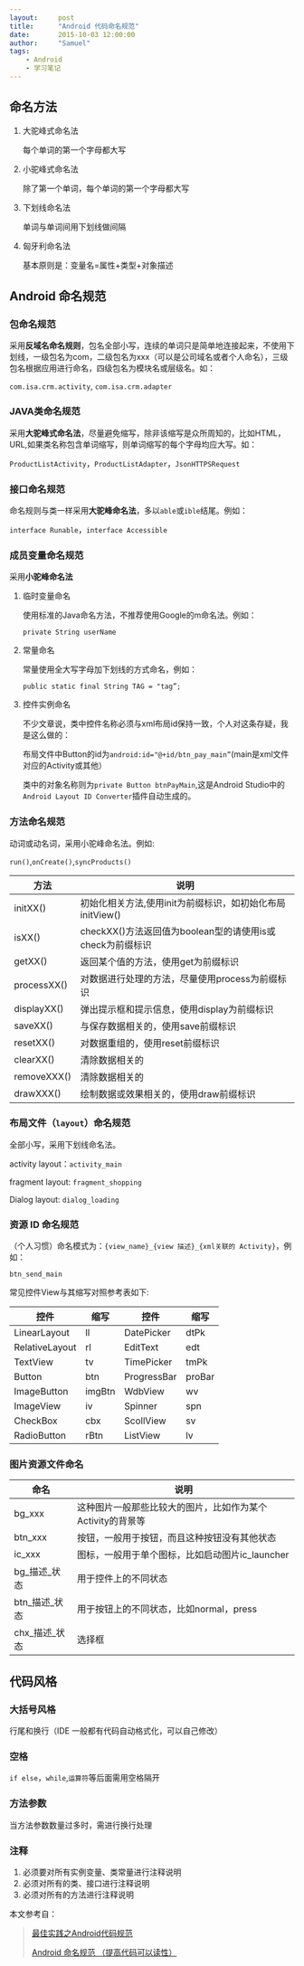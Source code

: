```yaml
---
layout:     post
title:      "Android 代码命名规范"
date:       2015-10-03 12:00:00
author:     "Samuel"
tags:
    - Android
    - 学习笔记
---
```


## 命名方法

1. 大驼峰式命名法
	
	每个单词的第一个字母都大写
   
2. 小驼峰式命名法

	除了第一个单词，每个单词的第一个字母都大写
   
3. 下划线命名法

	单词与单词间用下划线做间隔
   
4. 匈牙利命名法

	基本原则是：变量名=属性+类型+对象描述


## Android 命名规范

### 包命名规范

采用**反域名命名规则**，包名全部小写，连续的单词只是简单地连接起来，不使用下划线，一级包名为com，二级包名为xxx（可以是公司域名或者个人命名），三级包名根据应用进行命名，四级包名为模块名或层级名。如：

`com.isa.crm.activity`, `com.isa.crm.adapter`

### JAVA类命名规范

采用**大驼峰式命名法**，尽量避免缩写，除非该缩写是众所周知的，比如HTML，URL,如果类名称包含单词缩写，则单词缩写的每个字母均应大写。如：

`ProductListActivity`，`ProductListAdapter`，`JsonHTTPSRequest`

### 接口命名规范

命名规则与类一样采用**大驼峰命名法**，多以`able`或`ible`结尾。例如：

`interface Runable`，`interface Accessible`

### 成员变量命名规范

采用**小驼峰命名法**

1. 临时变量命名
   
   使用标准的Java命名方法，不推荐使用Google的m命名法。例如：
   
   `private String userName`
   
2. 常量命名
   
   常量使用全大写字母加下划线的方式命名，例如：
   
   `public static final String TAG = "tag”;`
   
3. 控件实例命名
   
   不少文章说，类中控件名称必须与xml布局id保持一致，个人对这条存疑，我是这么做的：
   
   布局文件中Button的id为`android:id="@+id/btn_pay_main”`(main是xml文件对应的Activity或其他）
   
   类中的对象名称则为`private Button btnPayMain`,这是Android Studio中的`Android Layout ID Converter`插件自动生成的。

### 方法命名规范

动词或动名词，采用小驼峰命名法。例如:

`run()`,`onCreate()`,`syncProducts()`

|方法|说明|
|----------- | ---------------------------------------- | 
|initXX()    | 初始化相关方法,使用init为前缀标识，如初始化布局initView()     | 
|isXX()      | checkXX()方法返回值为boolean型的请使用is或check为前缀标识 | 
|getXX()     | 返回某个值的方法，使用get为前缀标识                      | 
|processXX() | 对数据进行处理的方法，尽量使用process为前缀标识              | 
|displayXX() | 弹出提示框和提示信息，使用display为前缀标识                | 
|saveXX()    | 与保存数据相关的，使用save前缀标识                      | 
|resetXX()   | 对数据重组的，使用reset前缀标识                       | 
|clearXX()   | 清除数据相关的                                  | 
|removeXXX() | 清除数据相关的                                  | 
|drawXXX()   | 绘制数据或效果相关的，使用draw前缀标识                    | 

### 布局文件（`layout`）命名规范

全部小写，采用下划线命名法。

activity layout：`activity_main`

fragment layout: `fragment_shopping`

Dialog layout: `dialog_loading`

### 资源 ID 命名规范

（个人习惯）命名模式为：`{view_name}_{view 描述}_{xml关联的 Activity}`，例如：

`btn_send_main`

常见控件View与其缩写对照参考表如下:

| 控件             | 缩写     | 控件          | 缩写     | 
| -------------- | ------ | ----------- | ------ | 
| LinearLayout   | ll     | DatePicker  | dtPk   | 
| RelativeLayout | rl     | EditText    | edt    | 
| TextView       | tv     | TimePicker  | tmPk   | 
| Button         | btn    | ProgressBar | proBar | 
| ImageButton    | imgBtn | WdbView     | wv     | 
| ImageView      | iv     | Spinner     | spn    | 
| CheckBox       | cbx    | ScollView   | sv     | 
| RadioButton    | rBtn   | ListView    | lv     | 

### 图片资源文件命名

| 命名          | 说明                                | 
| ----------- | --------------------------------- | 
| bg\_xxx     | 这种图片一般那些比较大的图片，比如作为某个Activity的背景等 | 
| btn\_xxx    | 按钮，一般用于按钮，而且这种按钮没有其他状态            | 
| ic\_xxx     | 图标，一般用于单个图标，比如启动图片ic_launcher     | 
| bg\_描述\_状态  | 用于控件上的不同状态                        | 
| btn\_描述\_状态 | 用于按钮上的不同状态，比如normal，press         | 
| chx\_描述\_状态 | 选择框                               | 

## 代码风格

### 大括号风格

行尾和换行（IDE 一般都有代码自动格式化，可以自己修改）

### 空格

`if else`，`while`,`运算符`等后面需用空格隔开

### 方法参数

当方法参数数量过多时，需进行换行处理

### 注释

1. 必须要对所有实例变量、类常量进行注释说明
2. 必须对所有的类、接口进行注释说明
3. 必须对所有的方法进行注释说明


本文参考自：

>   [最佳实践之Android代码规范](http://www.androidchina.net/2141.html)
>  
>   [Android 命名规范 （提高代码可以读性）](http://blog.csdn.net/vipzjyno1/article/details/23542617)





   ​
